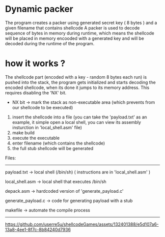 # Dynamic packer

The program creates a packer using generated secret key ( 8 bytes ) and a given filename that contains shellcode
A packer is used to decode sequence of bytes in memory during runtime, which means the shellcode will be placed in memory encooded with a generated key
and will be decoded during the runtime of the program.

# how it works ?
The shellcode part (encoded with a key - random 8 bytes each run) is pushed into the stack, the program gets initialized and starts
decoding the encoded shellcode, when its done it jumps to its memory address.
This requires disabling the 'NX' bit.

* NX bit -> mark the stack as non-executable area (which prevents from our shellcode to be executed)

1) insert the shellcode into a file (you can take the 'payload.txt' as an example, it simple open a local shell, you can view its assembly insturction in 'local_shell.asm' file)
2) make build
3) execute the executable
4) enter filename (which contains the shellcode)
6) the full stub shellcode will be generated



Files: 
*********************************
payload.txt        -> local shell (/bin/sh) ( instructions are in 'local_shell.asm' )

local_shell.asm    -> local shell that executes /bin/sh

depack.asm         -> hardcoded version of 'generate_payload.c'

generate_payload.c -> code for generating payload with a stub

makefile           -> automate the compile process
*********************************

https://github.com/userre5u/shellcodeGames/assets/132401388/e5d107a6-13a8-4ee1-8f7c-8b84240d7936



